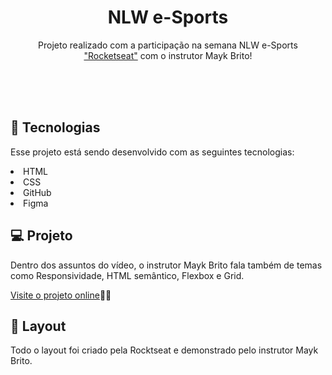 
<h1 align="center"> NLW e-Sports </h1>

<p align="center">
Projeto realizado com a participação na semana NLW e-Sports <a href="https://www.rocketseat.com.br/">"Rocketseat"</a> com o instrutor Mayk Brito! <br/>
</p>

<br>
<br>
<br>


## 🚀 Tecnologias

Esse projeto está sendo desenvolvido com as seguintes tecnologias:

<li> HTML
<li> CSS
<li> GitHub
<li> Figma</li>

## 💻 Projeto

Dentro dos assuntos do vídeo, o instrutor Mayk Brito fala também de temas como Responsividade, HTML semântico, Flexbox e Grid.

[Visite o projeto online](https://robertojunnior.github.io/nlw_e_sports/)🧑‍🚀

## 🔖 Layout

Todo o layout foi criado pela Rocktseat e demonstrado pelo instrutor Mayk Brito.
